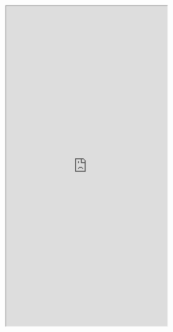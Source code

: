 <iframe src="https://nbviewer.jupyter.org/github/windmissing/programming_basics_for_ML/blob/master/jupyter/keras/layers/LstmReturn.ipynb" width="100%" height="1000"></iframe>